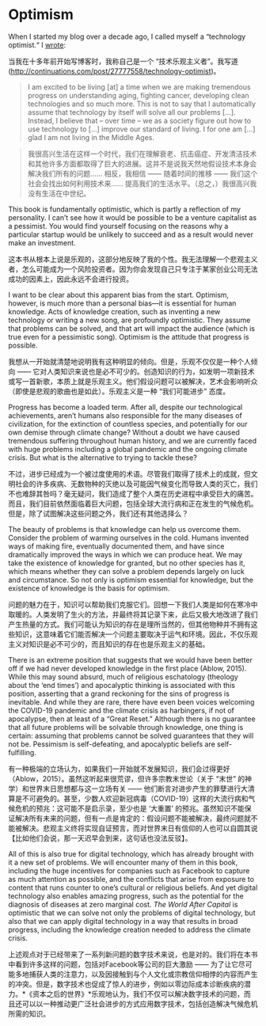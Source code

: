 # Optimism

When I started my blog over a decade ago, I called myself a “technology optimist.“ I [wrote](http://continuations.com/post/27777558/technology-optimist):

当我在十多年前开始写博客时，我称自己是一个 “技术乐观主义者”。我写道(http://continuations.com/post/27777558/technology-optimist)。

 
> I am excited to be living [at] a time when we are making tremendous progress on understanding aging, fighting cancer, developing clean technologies and so much more. This is not to say that I automatically assume that technology by itself will solve all our problems […]. Instead, I believe that – over time – we as a society figure out how to use technology to […] improve our standard of living. I for one am […] glad I am not living in the Middle Ages.

> 我很高兴生活在这样一个时代，我们在理解衰老、抗击癌症、开发清洁技术和其他许多方面都取得了巨大的进展。这并不是说我天然地假设技术本身会解决我们所有的问题…… 相反，我相信 —— 随着时间的推移 —— 我们这个社会会找出如何利用技术来…… 提高我们的生活水平。（总之，）我很高兴我没有生活在中世纪。


This book is fundamentally optimistic, which is partly a reflection of my personality. I can’t see how it would be possible to be a venture capitalist as a pessimist. You would find yourself focusing on the reasons why a particular startup would be unlikely to succeed and as a result would never make an investment. 

这本书从根本上说是乐观的，这部分地反映了我的个性。我无法理解一个悲观主义者，怎么可能成为一个风险投资者。因为你会发现自己只专注于某家创业公司无法成功的因素上，因此永远不会进行投资。


I want to be clear about this apparent bias from the start. Optimism, however, is much more than a personal bias—it is essential for human knowledge. Acts of knowledge creation, such as inventing a new technology or writing a new song, are profoundly optimistic. They assume that problems can be solved, and that art will impact the audience (which is true even for a pessimistic song). Optimism is the attitude that progress is possible.

我想从一开始就清楚地说明我有这种明显的倾向。但是，乐观不仅仅是一种个人倾向 —— 它对人类知识来说也是必不可少的。创造知识的行为，如发明一项新技术或写一首新歌，本质上就是乐观主义。他们假设问题可以被解决，艺术会影响听众（即使是悲观的歌曲也是如此）。乐观主义是一种 “我们可能进步” 态度。


Progress has become a loaded term. After all, despite our technological achievements, aren’t humans also responsible for the many diseases of civilization, for the extinction of countless species, and potentially for our own demise through climate change? Without a doubt we have caused tremendous suffering throughout human history, and we are currently faced with huge problems including a global pandemic and the ongoing climate crisis. But what is the alternative to trying to tackle these?

不过，进步已经成为一个被过度使用的术语。尽管我们取得了技术上的成就，但文明社会的许多疾病、无数物种的灭绝以及可能因气候变化而导致人类的灭亡，我们不也难辞其咎吗？毫无疑问，我们造成了整个人类在历史进程中承受巨大的痛苦。而且，我们目前依然面临着巨大问题，包括全球大流行病和正在发生的气候危机。但是，除了试图解决这些问题之外，我们还有其他选择么？


The beauty of problems is that knowledge can help us overcome them. Consider the problem of warming ourselves in the cold. Humans invented ways of making fire, eventually documented them, and have since dramatically improved the ways in which we can produce heat. We may take the existence of knowledge for granted, but no other species has it, which means whether they can solve a problem depends largely on luck and circumstance. So not only is optimism essential for knowledge, but the existence of knowledge is the basis for optimism. 

问题的魅力在于，知识可以帮助我们克服它们。回想一下我们人类是如何在寒冷中取暖的。人类发明了生火的方法，并最终将其记录下来，此后又极大地改进了我们产生热量的方式。我们可能认为知识的存在是理所当然的，但其他物种并不拥有这些知识，这意味着它们能否解决一个问题主要取决于运气和环境。因此，不仅乐观主义对知识是必不可少的，而且知识的存在也是乐观主义的基础。


There is an extreme position that suggests that we would have been better off if we had never developed knowledge in the first place (Ablow, 2015). While this may sound absurd, much of religious eschatology (theology about the ‘end times’) and apocalyptic thinking is associated with this position, asserting that a grand reckoning for the sins of progress is inevitable. And while they are rare, there have even been voices welcoming the COVID-19 pandemic and the climate crisis as harbingers, if not of apocalypse, then at least of a “Great Reset.” Although there is no guarantee that all future problems will be solvable through knowledge, one thing is certain: assuming that problems cannot be solved guarantees that they will not be. Pessimism is self-defeating, and apocalyptic beliefs are self-fulfilling.

有一种极端的立场认为，如果我们一开始就不发展知识，我们会过得更好（Ablow，2015）。虽然这听起来很荒谬，但许多宗教末世论（关于 “末世” 的神学）和世界末日思想都与这一立场有关 —— 他们断言对进步产生的罪孽进行大清算是不可避免的。甚至，少数人欢迎新冠病毒（COVID-19）这样的大流行病和气候危机的预兆：这可能不是启示录，至少也是 ‘大重置’ 的预兆。虽然知识不能保证解决所有未来的问题，但有一点是肯定的：假设问题不能被解决，最终问题就不能被解决。悲观主义终将实现自证预言，而对世界末日有信仰的人也可以自圆其说【比如他们会说，那一天迟早会到来，这句话也没法反驳】。


All of this is also true for digital technology, which has already brought with it a new set of problems. We will encounter many of them in this book, including the huge incentives for companies such as Facebook to capture as much attention as possible, and the conflicts that arise from exposure to content that runs counter to one’s cultural or religious beliefs. And yet digital technology also enables amazing progress, such as the potential for the diagnosis of diseases at zero marginal cost. *The World After Capital* is optimistic that we can solve not only the problems of digital technology, but also that we can apply digital technology in a way that results in broad progress, including the knowledge creation needed to address the climate crisis. 

上述观点对于已经带来了一系列新问题的数字技术来说，也是对的。我们将在本书中看到许多这样的问题，包括对Facebook等公司的巨大激励 —— 为了让它尽可能多地捕获人类的注意力，以及因接触到与个人文化或宗教信仰相悖的内容而产生的冲突。但是，数字技术也促成了惊人的进步，例如以零边际成本诊断疾病的潜力。*《资本之后的世界》*乐观地认为，我们不仅可以解决数字技术的问题，而且还可以以一种推动更广泛社会进步的方式应用数字技术，包括创造解决气候危机所需的知识。

